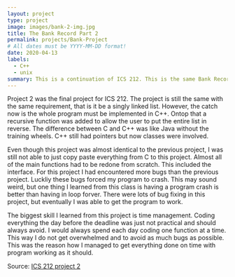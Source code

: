 ```yaml
---
layout: project
type: project
image: images/bank-2-img.jpg
title: The Bank Record Part 2
permalink: projects/Bank-Project
# All dates must be YYYY-MM-DD format!
date: 2020-04-13
labels:
  - C++
  - unix
summary: This is a continuation of ICS 212. This is the same Bank Record project as in project 1. But this time in C++ with additional functions/features added and new requirements.
---
```


Project 2 was the final project for ICS 212. The project is still the same with the same requirement, that is it be a singly linked list. However, the catch now is the whole program must be implemented in C++. Ontop that a recursive function was added to allow the user to put the entire list in reverse. The difference between C and C++ was like Java without the training wheels. C++ still had pointers but now classes were involved. 

Even though this project was almost identical to the previous project, I was still not able to just copy paste everything from C to this project. Almost all of the main functions had to be redone from scratch. This included the interface. For this project I had encountered more bugs than the previous project. Luckliy these bugs forced my program to crash. This may sound weird, but one thing I learned from this class is having a program crash is better than having in loop forver. There were lots of bug fixing in this project, but eventually I was able to get the program to work.

The biggest skill I learned from this project is time management. Coding everything the day before the deadline was just not practical and should always avoid. I would always spend each day coding one function at a time. This way I do not get overwhelmed and to avoid as much bugs as possible. This was the reason how I managed to get everything done on time with program working as it should.

Source: <a href="https://github.com/buccatm/ICS212-Project-2"><i class="large github icon "></i>ICS 212 project 2</a>
